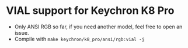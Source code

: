 # VIAL support for Keychron K8 Pro
- Only ANSI RGB so far, if you need another model, feel free to open an issue.
- Compile with `make keychron/k8_pro/ansi/rgb:vial -j`

